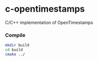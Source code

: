 # c-opentimestamps
C/C++ implementation of OpenTimestamps

### Compile
```bash
mkdir build
cd build
cmake ../
```